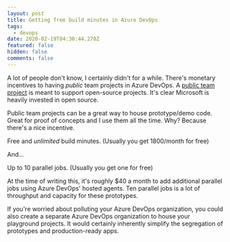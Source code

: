 ```yaml
---
layout: post
title: Getting free build minutes in Azure DevOps
tags:
  - devops
date: 2020-02-19T04:30:44.278Z
featured: false
hidden: false
comments: false
---
```

A lot of people don't know, I certainly didn't for a while. There's monetary incentives to having *public* team projects in Azure DevOps. A [public team project](https://docs.microsoft.com/en-us/azure/devops/organizations/public/about-public-projects?view=azure-devops) is meant to support open-source projects. It's clear Microsoft is heavily invested in open source.

<!--more--> 

Public team projects can be a great way to house prototype/demo code. Great for proof of concepts and I use them all the time. Why? Because there's a nice incentive. 

Free and *unlimited* build minutes. 
(Usually you get 1800/month for free)

And...

Up to 10 parallel jobs. 
(Usually you get one for free)

At the time of writing this, it's roughly $40 a month to add additional parallel jobs using Azure DevOps' hosted agents. Ten parallel jobs is a lot of throughput and capacity for these prototypes. 

If you're worried about polluting your Azure DevOps organization, you could also create a separate Azure DevOps organization to house your playground projects. It would certainly inherently simplify the segregation of prototypes and production-ready apps.
